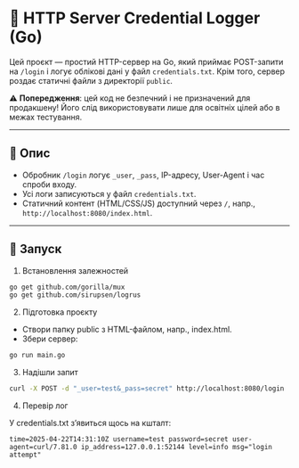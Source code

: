 # 🔐 HTTP Server Credential Logger (Go)

Цей проєкт — простий HTTP-сервер на Go, який приймає POST-запити на `/login` і логує облікові дані у файл `credentials.txt`. Крім того, сервер роздає статичні файли з директорії `public`.

⚠️ **Попередження**: цей код не безпечний і не призначений для продакшену! Його слід використовувати лише для освітніх цілей або в межах тестування.

---

## 🧠 Опис

- Обробник `/login` логує `_user`, `_pass`, IP-адресу, User-Agent і час спроби входу.
- Усі логи записуються у файл `credentials.txt`.
- Статичний контент (HTML/CSS/JS) доступний через `/`, напр., `http://localhost:8080/index.html`.

---

## 🚀 Запуск
1. Встановлення залежностей

```bash
go get github.com/gorilla/mux
go get github.com/sirupsen/logrus
```

2. Підготовка проєкту
- Створи папку public з HTML-файлом, напр., index.html.
- Збери сервер:

```bash
go run main.go
```

3. Надішли запит

```bash
curl -X POST -d "_user=test&_pass=secret" http://localhost:8080/login
```

4. Перевір лог

У credentials.txt з’явиться щось на кшталт:

```
time=2025-04-22T14:31:10Z username=test password=secret user-agent=curl/7.81.0 ip_address=127.0.0.1:52144 level=info msg="login attempt"
```
